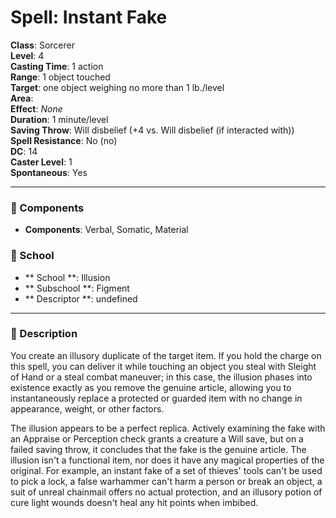 
# Spell: Instant Fake
**Class**: Sorcerer  
**Level**: 4  
**Casting Time**: 1 action  
**Range**: 1 object touched  
**Target**: one object weighing no more than 1 lb./level  
**Area**:   
**Effect**: _None_  
**Duration**: 1 minute/level  
**Saving Throw**: Will disbelief (+4 vs. Will disbelief (if interacted with))  
**Spell Resistance**: No (no)  
**DC**: 14  
**Caster Level**: 1  
**Spontaneous**: Yes

---

### 🔮 Components
- **Components**: Verbal, Somatic, Material

### 🏫 School
- ** School **: Illusion
- ** Subschool **: Figment
- ** Descriptor **: undefined
---

### 📜 Description
You create an illusory duplicate of the target item. If you hold the charge on this spell, you can deliver it while touching an object you steal with Sleight of Hand or a steal combat maneuver; in this case, the illusion phases into existence exactly as you remove the genuine article, allowing you to instantaneously replace a protected or guarded item with no change in appearance, weight, or other factors.

The illusion appears to be a perfect replica. Actively examining the fake with an Appraise or Perception check grants a creature a Will save, but on a failed saving throw, it concludes that the fake is the genuine article. The illusion isn't a functional item, nor does it have any magical properties of the original. For example, an instant fake of a set of thieves' tools can't be used to pick a lock, a false warhammer can't harm a person or break an object, a suit of unreal chainmail offers no actual protection, and an illusory potion of cure light wounds doesn't heal any hit points when imbibed.
